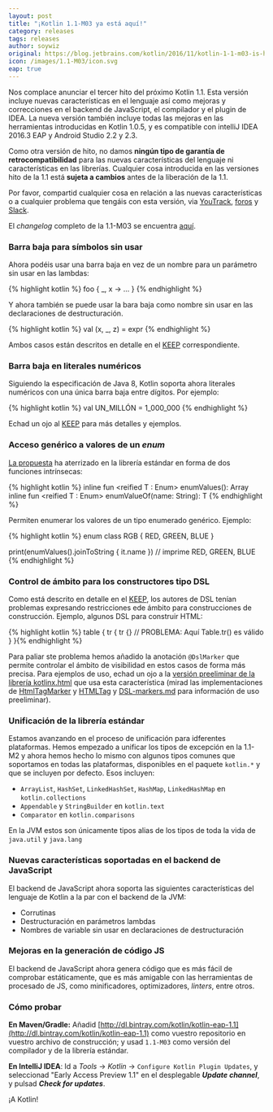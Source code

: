 ```yaml
---
layout: post
title: "¡Kotlin 1.1-M03 ya está aquí!"
category: releases
tags: releases
author: soywiz
original: https://blog.jetbrains.com/kotlin/2016/11/kotlin-1-1-m03-is-here/
icon: /images/1.1-M03/icon.svg
eap: true
---
```


Nos complace anunciar el tercer hito del próximo Kotlin 1.1.
Esta versión incluye nuevas características en el lenguaje
así como mejoras y correcciones en el backend de JavaScript,
el compilador y el plugin de IDEA. La nueva versión también
incluye todas las mejoras en las herramientas introducidas en
Kotlin 1.0.5, y es compatible con intelliJ IDEA 2016.3 EAP
y Android Studio 2.2 y 2.3.

Como otra versión de hito, no damos
**ningún tipo de garantía de retrocompatibilidad**
para las nuevas características del
lenguaje ni características en las librerías. Cualquier cosa
introducida en las versiones hito de la 1.1 está
**sujeta a cambios** antes de la liberación de la 1.1.

Por favor, compartid cualquier cosa en relación a las nuevas
características o a cualquier problema que tengáis con esta 
versión, via [YouTrack](https://youtrack.jetbrains.com/issues/KT), [foros](https://discuss.kotlinlang.org/) y [Slack](http://kotlinlang.slack.com/).

El *changelog* completo de la 1.1-M03 se encuentra [aquí](https://github.com/JetBrains/kotlin/blob/1.1-M03/ChangeLog.md).

### Barra baja para símbolos sin usar

Ahora podéis usar una barra baja en vez de un nombre para un parámetro sin usar en las lambdas:

{% highlight kotlin %} 
foo { _, x -> ... }
{% endhighlight %}

Y ahora también se puede usar la bara baja como nombre sin usar en las declaraciones de destructuración.

{% highlight kotlin %} 
val (x, _, z) = expr
{% endhighlight %}

Ambos casos están descritos en detalle en el [KEEP](https://github.com/Kotlin/KEEP/blob/master/proposals/underscore-for-unused-parameters.md) correspondiente.

### Barra baja en literales numéricos

Siguiendo la especificación de Java 8, Kotlin soporta ahora
literales numéricos con una única barra baja entre dígitos. Por ejemplo:

{% highlight kotlin %} 
val UN_MILLÓN = 1_000_000
{% endhighlight %}

Echad un ojo al [KEEP](https://github.com/Kotlin/KEEP/blob/master/proposals/underscores-in-numeric-literals.md) para más detalles y ejemplos.

### Acceso genérico a valores de un *enum*

[La propuesta](https://github.com/Kotlin/KEEP/blob/master/proposals/generic-values-and-valueof-for-enums.md) ha aterrizado en la librería estándar en forma de dos
funciones intrínsecas:

{% highlight kotlin %} 
inline fun <reified T : Enum<T>> enumValues(): Array<T>
inline fun <reified T : Enum<T>> enumValueOf(name: String): T
{% endhighlight %}

Permiten enumerar los valores de un tipo enumerado genérico. Ejemplo:

{% highlight kotlin %}
enum class RGB { RED, GREEN, BLUE }

print(enumValues<RGB>().joinToString { it.name }) // imprime RED, GREEN, BLUE
{% endhighlight %}

### Control de ámbito para los constructores tipo DSL

Como está descrito en detalle en el [KEEP](https://github.com/Kotlin/KEEP/blob/master/proposals/scope-control-for-implicit-receivers.md),
los autores de DSL tenían problemas expresando restricciones
ede ámbito para construcciones de construcción. Ejemplo, algunos DSL
para construir HTML:

{% highlight kotlin %}
table {
  tr {
    tr {} // PROBLEMA: Aquí Table.tr() es válido
  }
}{% endhighlight %}

Para paliar ste problema hemos añadido la anotación `@DslMarker`
que permite controlar el ámbito de visibilidad en estos casos de 
forma más precisa. Para ejemplos de uso, echad un ojo a la
[versión  preeliminar de la librería kotlinx.html](https://github.com/Kotlin/kotlinx.html/tree/dsl-markers)
que usa esta característica
(mirad las implementaciones de
[HtmlTagMarker](https://github.com/Kotlin/kotlinx.html/blob/dsl-markers/shared/src/main/kotlin/api.kt#L103)
y
[HTMLTag](https://github.com/Kotlin/kotlinx.html/blob/dsl-markers/shared/src/main/kotlin/htmltag.kt#L5)
y
[DSL-markers.md](https://github.com/Kotlin/kotlinx.html/blob/dsl-markers/DSL-markers.md)
 para información de uso preeliminar).

### Unificación de la librería estándar

Estamos avanzando en el proceso de unificación para idferentes plataformas.
Hemos empezado a unificar los tipos de excepción en la 1.1-M2 y ahora 
hemos hecho lo mismo con algunos tipos comunes que soportamos en todas 
las plataformas, disponibles en el paquete `kotlin.*` y que se incluyen
por defecto.
Esos incluyen:

* `ArrayList`, `HashSet`, `LinkedHashSet`, `HashMap`, `LinkedHashMap` en `kotlin.collections`
* `Appendable` y `StringBuilder` en `kotlin.text`
* `Comparator` en `kotlin.comparisons`

En la JVM estos son únicamente tipos alias de los tipos de toda la vida de `java.util` y `java.lang`

### Nuevas características soportadas en el backend de JavaScript

El backend de JavaScript ahora soporta las siguientes características del lenguaje de Kotlin
a la par con el backend de la JVM:

* Corrutinas
* Destructuración en parámetros lambdas
* Nombres de variable sin usar en declaraciones de destructuración

### Mejoras en la generación de código JS

El backend de JavaScript ahora genera código que es más fácil de 
comprobar estáticamente, que es más amigable con las herramientas 
de procesado de JS, como minificadores, optimizadores, *linters*, entre otros.

### Cómo probar

**En Maven/Gradle:** Añadid [http://dl.bintray.com/kotlin/kotlin-eap-1.1](http://dl.bintray.com/kotlin/kotlin-eap-1.1) como vuestro repositorio
en vuestro archivo de construcción; y usad `1.1-M03` como versión del compilador y de la
librería estándar.

**En IntelliJ IDEA**: Id a *Tools* -> *Kotlin* -> `Configure Kotlin Plugin Updates`, y seleccionad
"Early Access Preview 1.1" en el desplegable ***Update channel***, y pulsad ***Check for updates***.

¡A Kotlin!